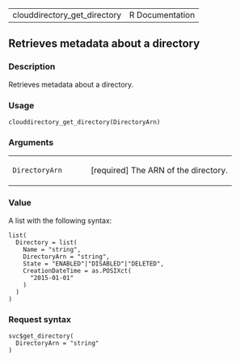 <table style="width: 100%;">
<tbody>
<tr class="odd">
<td>clouddirectory_get_directory</td>
<td style="text-align: right;">R Documentation</td>
</tr>
</tbody>
</table>

## Retrieves metadata about a directory

### Description

Retrieves metadata about a directory.

### Usage

    clouddirectory_get_directory(DirectoryArn)

### Arguments

<table>
<colgroup>
<col style="width: 35%" />
<col style="width: 65%" />
</colgroup>
<tbody>
<tr class="odd">
<td><code
id="clouddirectory_get_directory_:_DirectoryArn">DirectoryArn</code></td>
<td><p>[required] The ARN of the directory.</p></td>
</tr>
</tbody>
</table>

### Value

A list with the following syntax:

    list(
      Directory = list(
        Name = "string",
        DirectoryArn = "string",
        State = "ENABLED"|"DISABLED"|"DELETED",
        CreationDateTime = as.POSIXct(
          "2015-01-01"
        )
      )
    )

### Request syntax

    svc$get_directory(
      DirectoryArn = "string"
    )
